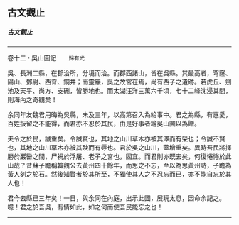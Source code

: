 

## 古文觀止

##### 古文觀止

* * *

卷十二 ‧ 吳山圖記　　`歸有光`

吳、長洲二縣，在郡治所，分境而治。而郡西諸山，皆在吳縣。其最高者，穹窿、陽山、鄧尉、西脊、銅井；而靈巖，吳之故宮在焉，尚有西子之遺跡。若虎丘、劍池及天平、尚方、支硎，皆勝地也。而太湖汪洋三萬六千頃，七十二峰沈浸其間，則海內之奇觀矣！

余同年友魏君用晦為吳縣，未及三年，以高第召入為給事中。君之為縣，有惠愛，百姓扳留之不能得，而君亦不忍於其民，由是好事者繪吳山圖以為贈。

夫令之於民，誠重矣。令誠賢也，其地之山川草木亦被其澤而有榮也；令誠不賢也，其地之山川草木亦被其殃而有辱也。君於吳之山川，蓋增重矣。異時吾民將擇勝於巖巒之間，尸祝於浮屠、老子之宮也，固宜。而君則亦既去矣，何復惓惓於此山哉？昔蘇子瞻稱韓魏公去黃州四十餘年，而思之不忘，至以為思黃州詩，子瞻為黃人刻之於石。然後知賢者於其所至，不獨使其人之不忍忘而已，亦不能自忘於其人也！

君今去縣已三年矣！一日，與余同在內庭，出示此圖，展玩太息，因命余記之。噫！君之於吾吳，有情如此，如之何而使吾民能忘之也！

* * *

